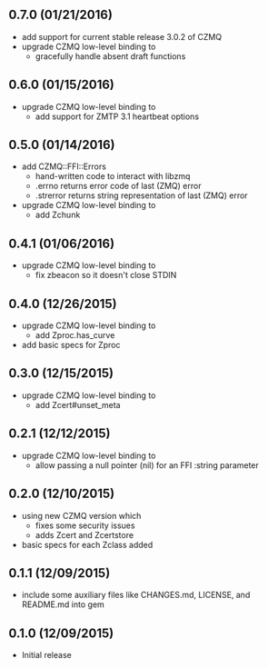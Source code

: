 0.7.0 (01/21/2016)
-----
* add support for current stable release 3.0.2 of CZMQ
* upgrade CZMQ low-level binding to
  - gracefully handle absent draft functions

0.6.0 (01/15/2016)
-----
* upgrade CZMQ low-level binding to
  - add support for ZMTP 3.1 heartbeat options

0.5.0 (01/14/2016)
-----
* add CZMQ::FFI::Errors
  - hand-written code to interact with libzmq
  - .errno returns error code of last (ZMQ) error
  - .strerror returns string representation of last (ZMQ) error
* upgrade CZMQ low-level binding to
  - add Zchunk

0.4.1 (01/06/2016)
-----
* upgrade CZMQ low-level binding to
  - fix zbeacon so it doesn't close STDIN

0.4.0 (12/26/2015)
-----
* upgrade CZMQ low-level binding to
  - add Zproc.has_curve
* add basic specs for Zproc

0.3.0 (12/15/2015)
-----
* upgrade CZMQ low-level binding to
  - add Zcert#unset_meta

0.2.1 (12/12/2015)
-----
* upgrade CZMQ low-level binding to
  - allow passing a null pointer (nil) for an FFI :string parameter

0.2.0 (12/10/2015)
-----
* using new CZMQ version which
  - fixes some security issues
  - adds Zcert and Zcertstore
* basic specs for each Zclass added

0.1.1 (12/09/2015)
-----
* include some auxiliary files like CHANGES.md, LICENSE, and README.md into gem

0.1.0 (12/09/2015)
-----
* Initial release

